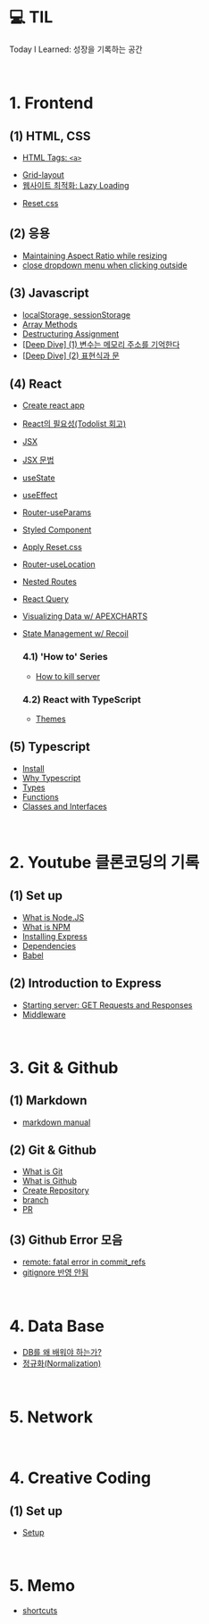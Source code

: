 # 💻 TIL

Today I Learned: 성장을 기록하는 공간

<br />

# **1. Frontend**

## (1) HTML, CSS

- [HTML Tags: `<a>`](./posts/frontend/tag_a.md)
<!-- - [HTML Tags: `<form>`]() -->
- [Grid-layout](./posts/frontend/css_grids.md)
- [웹사이트 최적화: Lazy Loading](./posts/frontend/LazyLoading.md)
<!-- - [SCSS]() -->
- [Reset.css](./posts/frontend/css_reset.md)

## (2) 응용

- [Maintaining Aspect Ratio while resizing](./posts/frontend/aspectRatio.md)
- [close dropdown menu when clicking outside](./posts/frontend/dropdownClose.md)
  <!-- - [slider]() -->
  <!-- - [pagination]() -->

## (3) Javascript

- [localStorage, sessionStorage](./posts/frontend/webStorage.md)
- [Array Methods](./posts/frontend/arrayMethods.md)
- [Destructuring Assignment](./posts/frontend/js_destructuring.md)
- [[Deep Dive] (1) 변수는 메모리 주소를 기억한다](./posts/frontend/js_variable.md)
- [[Deep Dive] (2) 표현식과 문]()

## (4) React

- [Create react app](./posts/frontend/react_setup.md)
- [React의 필요성(Todolist 회고)](./posts/frontend/why_react.md)
- [JSX](./posts/frontend/jsx.md)
- [JSX 문법](./posts/frontend/jsx_grammar.md)
- [useState](./posts/frontend/state.md)
- [useEffect](./posts/frontend/react_effects.md)
- [Router-useParams](./posts/frontend/react_router.md)
- [Styled Component](./posts/frontend/react_styledComponents.md)
- [Apply Reset.css](./posts/frontend/react_reset.md)
- [Router-useLocation](./posts/frontend/react_routeStates.md)
- [Nested Routes](./posts/frontend/react_nested.md)
- [React Query](./posts/frontend/react_query.md)
- [Visualizing Data w/ APEXCHARTS](./posts/frontend/react_apexcharts.md)
- [State Management w/ Recoil](./posts/frontend/react_recoil.md)

  ### 4.1) 'How to' Series

  <!-- - [How to open link in new tab]() -->

  - [How to kill server](./posts/frontend/react_killServer.md)

  ### 4.2) React with TypeScript

  - [Themes](./posts/frontend/react_themes.md)

## (5) Typescript

- [Install](./posts/frontend/ts_install.md)
- [Why Typescript](./posts/frontend/ts_why.md)
- [Types](./posts/frontend/ts_types.md)
- [Functions](./posts/frontend/ts_functions.md)
- [Classes and Interfaces](./posts/frontend/ts_class.md)

<br>

# **2. Youtube 클론코딩의 기록**

## (1) Set up

- [What is Node.JS](./posts/youtubeClone/node.js.md)
- [What is NPM](./posts/youtubeClone/npm.md)
- [Installing Express](./posts/youtubeClone/expressInstallation.md)
- [Dependencies](./posts/youtubeClone/dependencies.md)
- [Babel](./posts/youtubeClone/babel.md)

## (2) Introduction to Express

- [Starting server: GET Requests and Responses](./posts/youtubeClone/GETrequests.md)
- [Middleware](./posts/youtubeClone/middleware.md)

<br>

# **3. Git & Github**

## (1) Markdown

- [markdown manual](./posts/frontend/markdown.md)

## (2) Git & Github

- [What is Git](./posts/git/git_basicConcept.md)
- [What is Github](./posts/git/github_basicConcept.md)
- [Create Repository](./posts/git/github_rp.md)
- [branch](./posts/git/github_branch.md)
- [PR](./posts/git/github_PR.md)

## (3) Github Error 모음

- [remote: fatal error in commit_refs](./posts/git/error_1.md)
- [gitignore 반영 안됨](./posts/git/error_2.md)

<br />

# **4. Data Base**

- [DB를 왜 배워야 하는가?](./posts/database/why.md)
- [정규화(Normalization)]()

<br />

# **5. Network**

<br/>

# **4. Creative Coding**

## (1) Set up

- [Setup](./posts/creativeCoding/canvas_setup.md)

<br>

# **5. Memo**

- [shortcuts](./posts/memo/shortcuts.md)
